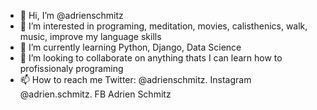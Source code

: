 - 👋 Hi, I’m @adrienschmitz
- 👀 I’m interested in programing, meditation, movies, calisthenics, walk, music, improve my language skills 
- 🌱 I’m currently learning Python, Django, Data Science
- 💞️ I’m looking to collaborate on anything thats I can learn how to profissionaly programing 
- 📫 How to reach me Twitter: @adrienschmitz. Instagram @adrien.schmitz. FB Adrien Schmitz

<!---
adrienschmitz/adrienschmitz is a ✨ special ✨ repository because its `README.md` (this file) appears on your GitHub profile.
You can click the Preview link to take a look at your changes.
--->
